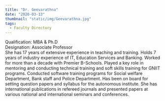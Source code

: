 ```yaml
---
title: "Dr. Geevarathna"
date: "2020-03-13"
thumbnail: "static/img/Geevarathna.jpg"
tags:
  - Faculty Directory
---
```


Qualification: MBA & Ph.D  
Designation: Associate Professor  
She has 17 years of extensive experience in teaching and training. Holds 7 years of industry experience of IT, Education Services and Banking. Worked for more than a decade with Premier B-Schools. Played a key role in mentoring and conducting technical training and soft skills training for GNIIT programs. Conducted software training programs for Social welfare Department, Bank staff and Police Department. Has been on board for setting question papers and syllabus for the autonomous institute. She has international publications in refereed journals and presented papers at various national and international seminars and conferences.
